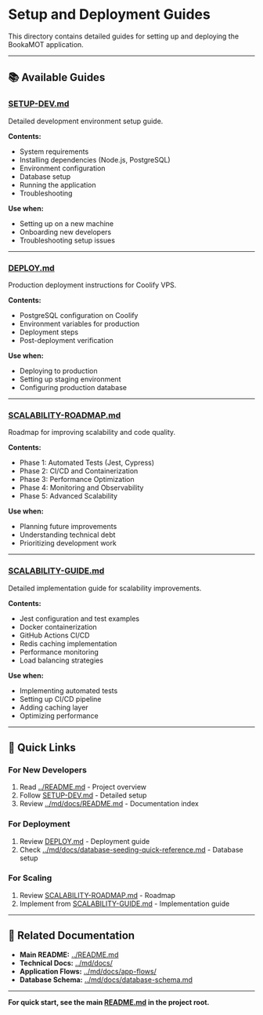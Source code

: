 # Setup and Deployment Guides

This directory contains detailed guides for setting up and deploying the BookaMOT application.

---

## 📚 Available Guides

### **[SETUP-DEV.md](SETUP-DEV.md)**
Detailed development environment setup guide.

**Contents:**
- System requirements
- Installing dependencies (Node.js, PostgreSQL)
- Environment configuration
- Database setup
- Running the application
- Troubleshooting

**Use when:**
- Setting up on a new machine
- Onboarding new developers
- Troubleshooting setup issues

---

### **[DEPLOY.md](DEPLOY.md)**
Production deployment instructions for Coolify VPS.

**Contents:**
- PostgreSQL configuration on Coolify
- Environment variables for production
- Deployment steps
- Post-deployment verification

**Use when:**
- Deploying to production
- Setting up staging environment
- Configuring production database

---

### **[SCALABILITY-ROADMAP.md](SCALABILITY-ROADMAP.md)**
Roadmap for improving scalability and code quality.

**Contents:**
- Phase 1: Automated Tests (Jest, Cypress)
- Phase 2: CI/CD and Containerization
- Phase 3: Performance Optimization
- Phase 4: Monitoring and Observability
- Phase 5: Advanced Scalability

**Use when:**
- Planning future improvements
- Understanding technical debt
- Prioritizing development work

---

### **[SCALABILITY-GUIDE.md](SCALABILITY-GUIDE.md)**
Detailed implementation guide for scalability improvements.

**Contents:**
- Jest configuration and test examples
- Docker containerization
- GitHub Actions CI/CD
- Redis caching implementation
- Performance monitoring
- Load balancing strategies

**Use when:**
- Implementing automated tests
- Setting up CI/CD pipeline
- Adding caching layer
- Optimizing performance

---

## 🚀 Quick Links

### For New Developers
1. Read [../README.md](../README.md) - Project overview
2. Follow [SETUP-DEV.md](SETUP-DEV.md) - Detailed setup
3. Review [../md/docs/README.md](../md/docs/README.md) - Documentation index

### For Deployment
1. Review [DEPLOY.md](DEPLOY.md) - Deployment guide
2. Check [../md/docs/database-seeding-quick-reference.md](../md/docs/database-seeding-quick-reference.md) - Database setup

### For Scaling
1. Review [SCALABILITY-ROADMAP.md](SCALABILITY-ROADMAP.md) - Roadmap
2. Implement from [SCALABILITY-GUIDE.md](SCALABILITY-GUIDE.md) - Implementation guide

---

## 📁 Related Documentation

- **Main README:** [../README.md](../README.md)
- **Technical Docs:** [../md/docs/](../md/docs/)
- **Application Flows:** [../md/docs/app-flows/](../md/docs/app-flows/)
- **Database Schema:** [../md/docs/database-schema.md](../md/docs/database-schema.md)

---

**For quick start, see the main [README.md](../README.md) in the project root.**
